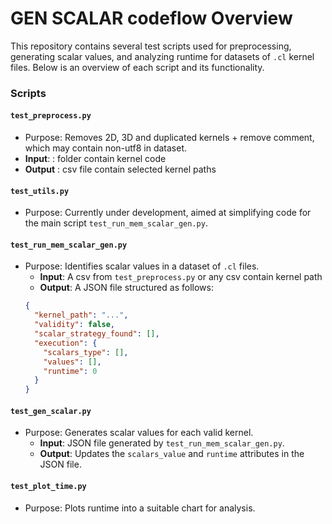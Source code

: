 # GEN SCALAR codeflow Overview

This repository contains several test scripts used for preprocessing, generating scalar values, and analyzing runtime for datasets of `.cl` kernel files. Below is an overview of each script and its functionality.

### Scripts

#### `test_preprocess.py`
- Purpose: Removes 2D, 3D and duplicated kernels + remove comment, which may contain non-utf8 in dataset.
- **Input**: : folder contain kernel code
- **Output** : csv file contain selected kernel paths

#### `test_utils.py`
- Purpose: Currently under development, aimed at simplifying code for the main script `test_run_mem_scalar_gen.py`.

#### `test_run_mem_scalar_gen.py`
- Purpose: Identifies scalar values in a dataset of `.cl` files.
  - **Input**: A csv from `test_preprocess.py` or any csv contain kernel path
  - **Output**: A JSON file structured as follows:
  ```json
  { 
    "kernel_path": "...", 
    "validity": false, 
    "scalar_strategy_found": [],
    "execution": {
      "scalars_type": [],
      "values": [],
      "runtime": 0
    }
  }
  ```

#### `test_gen_scalar.py`
- Purpose: Generates scalar values for each valid kernel.
  - **Input**: JSON file generated by `test_run_mem_scalar_gen.py`.
  - **Output**: Updates the `scalars_value` and `runtime` attributes in the JSON file.

#### `test_plot_time.py`
- Purpose: Plots runtime into a suitable chart for analysis.
